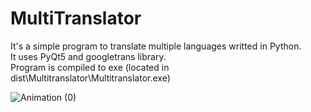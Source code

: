 # MultiTranslator

It's a simple program to translate multiple languages writted in Python.  
It uses PyQt5 and googletrans library.  
Program is compiled to exe (located in dist\Multitranslator\Multitranslator.exe)  

![Animation (0)](https://user-images.githubusercontent.com/39278140/173340765-0ef141c3-316d-4fb8-a886-3f927480a3b0.gif)
